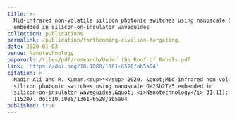 ```yaml
---
title: >-
  Mid-infrared non-volatile silicon photonic switches using nanoscale Ge2Sb2Te5
  embedded in silicon-on-insulator waveguides
collection: publications
permalink: /publication/forthcoming-civilian-targeting
date: 2020-01-03
venue: Nanotechnology
paperurl: /files/pdf/research/Under the Roof of Rebels.pdf
link: 'https://doi.org/10.1088/1361-6528/ab5a04'
citation: >-
  Nadir Ali and R. Kumar.<sup>*</sup> 2020. &quot;Mid-infrared non-volatile
  silicon photonic switches using nanoscale Ge2Sb2Te5 embedded in
  silicon-on-insulator waveguides.&quot; <i>Nanotechnology</i> 31(11): p.
  115207. doi:10.1088/1361-6528/ab5a04
published: true
---
```

